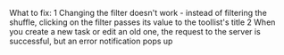 What to fix:
1 Changing the filter doesn't work - instead of filtering the shuffle, clicking on the filter 
passes its value to the toollist's title
2 When you create a new task or edit an old one, the request to the server is successful, 
but an error notification pops up